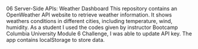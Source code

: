 06 Server-Side APIs: Weather Dashboard
This repository contains an OpenWeather API website to retrieve weather information. It shows weathers conditions in different cities, including temperature, wind, humidity. As a student I used the codes given by instructor Bootcamp Columbia University Module 6 Challenge, I was able to update API key. The app contains localStorage to store data.
